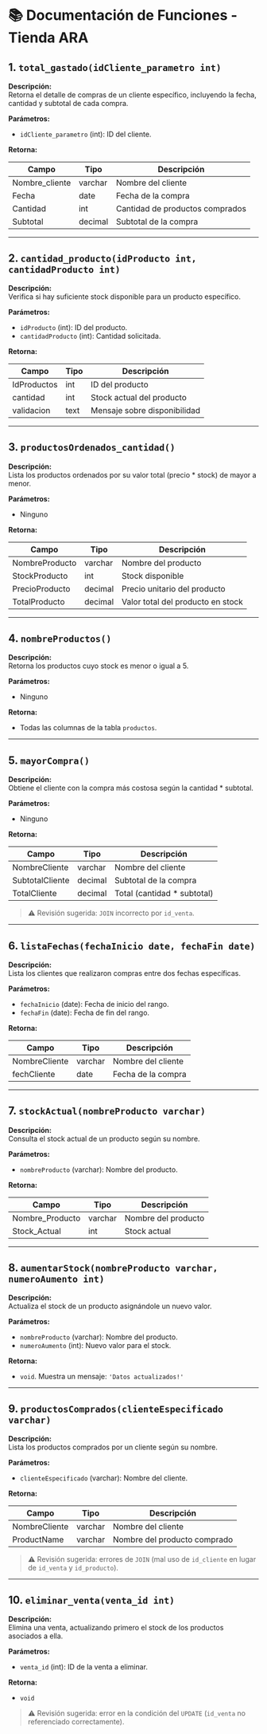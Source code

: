 
# 📚 Documentación de Funciones - Tienda ARA

## 1. `total_gastado(idCliente_parametro int)`

**Descripción:**  
Retorna el detalle de compras de un cliente específico, incluyendo la fecha, cantidad y subtotal de cada compra.

**Parámetros:**  
- `idCliente_parametro` (int): ID del cliente.

**Retorna:**  

| Campo            | Tipo     | Descripción                            |
|------------------|----------|----------------------------------------|
| Nombre_cliente   | varchar  | Nombre del cliente                     |
| Fecha            | date     | Fecha de la compra                     |
| Cantidad         | int      | Cantidad de productos comprados        |
| Subtotal         | decimal  | Subtotal de la compra                  |

---

## 2. `cantidad_producto(idProducto int, cantidadProducto int)`

**Descripción:**  
Verifica si hay suficiente stock disponible para un producto específico.

**Parámetros:**  
- `idProducto` (int): ID del producto.  
- `cantidadProducto` (int): Cantidad solicitada.

**Retorna:**  

| Campo        | Tipo     | Descripción                         |
|--------------|----------|-------------------------------------|
| IdProductos  | int      | ID del producto                     |
| cantidad     | int      | Stock actual del producto           |
| validacion   | text     | Mensaje sobre disponibilidad        |

---

## 3. `productosOrdenados_cantidad()`

**Descripción:**  
Lista los productos ordenados por su valor total (precio * stock) de mayor a menor.

**Parámetros:**  
- Ninguno

**Retorna:**  

| Campo           | Tipo     | Descripción                          |
|-----------------|----------|--------------------------------------|
| NombreProducto  | varchar  | Nombre del producto                  |
| StockProducto   | int      | Stock disponible                     |
| PrecioProducto  | decimal  | Precio unitario del producto         |
| TotalProducto   | decimal  | Valor total del producto en stock    |

---

## 4. `nombreProductos()`

**Descripción:**  
Retorna los productos cuyo stock es menor o igual a 5.

**Parámetros:**  
- Ninguno

**Retorna:**  
- Todas las columnas de la tabla `productos`.

---

## 5. `mayorCompra()`

**Descripción:**  
Obtiene el cliente con la compra más costosa según la cantidad * subtotal.

**Parámetros:**  
- Ninguno

**Retorna:**  

| Campo            | Tipo     | Descripción                       |
|------------------|----------|-----------------------------------|
| NombreCliente    | varchar  | Nombre del cliente                |
| SubtotalCliente  | decimal  | Subtotal de la compra             |
| TotalCliente     | decimal  | Total (cantidad * subtotal)       |

> ⚠️ Revisión sugerida: `JOIN` incorrecto por `id_venta`.

---

## 6. `listaFechas(fechaInicio date, fechaFin date)`

**Descripción:**  
Lista los clientes que realizaron compras entre dos fechas específicas.

**Parámetros:**  
- `fechaInicio` (date): Fecha de inicio del rango.  
- `fechaFin` (date): Fecha de fin del rango.

**Retorna:**  

| Campo           | Tipo     | Descripción                    |
|-----------------|----------|--------------------------------|
| NombreCliente   | varchar  | Nombre del cliente             |
| fechCliente     | date     | Fecha de la compra             |

---

## 7. `stockActual(nombreProducto varchar)`

**Descripción:**  
Consulta el stock actual de un producto según su nombre.

**Parámetros:**  
- `nombreProducto` (varchar): Nombre del producto.

**Retorna:**  

| Campo            | Tipo     | Descripción                    |
|------------------|----------|--------------------------------|
| Nombre_Producto  | varchar  | Nombre del producto            |
| Stock_Actual     | int      | Stock actual                   |

---

## 8. `aumentarStock(nombreProducto varchar, numeroAumento int)`

**Descripción:**  
Actualiza el stock de un producto asignándole un nuevo valor.

**Parámetros:**  
- `nombreProducto` (varchar): Nombre del producto.  
- `numeroAumento` (int): Nuevo valor para el stock.

**Retorna:**  
- `void`. Muestra un mensaje: `'Datos actualizados!'`

---

## 9. `productosComprados(clienteEspecificado varchar)`

**Descripción:**  
Lista los productos comprados por un cliente según su nombre.

**Parámetros:**  
- `clienteEspecificado` (varchar): Nombre del cliente.

**Retorna:**  

| Campo           | Tipo     | Descripción                    |
|-----------------|----------|--------------------------------|
| NombreCliente   | varchar  | Nombre del cliente             |
| ProductName     | varchar  | Nombre del producto comprado   |

> ⚠️ Revisión sugerida: errores de `JOIN` (mal uso de `id_cliente` en lugar de `id_venta` y `id_producto`).

---

## 10. `eliminar_venta(venta_id int)`

**Descripción:**  
Elimina una venta, actualizando primero el stock de los productos asociados a ella.

**Parámetros:**  
- `venta_id` (int): ID de la venta a eliminar.

**Retorna:**  
- `void`

> ⚠️ Revisión sugerida: error en la condición del `UPDATE` (`id_venta` no referenciado correctamente).

